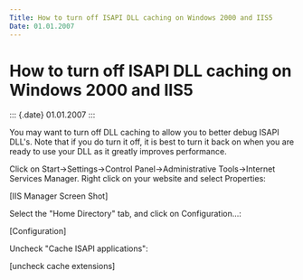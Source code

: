 ```yaml
---
Title: How to turn off ISAPI DLL caching on Windows 2000 and IIS5
Date: 01.01.2007
---
```



How to turn off ISAPI DLL caching on Windows 2000 and IIS5
==========================================================

::: {.date}
01.01.2007
:::

You may want to turn off DLL caching to allow you to better debug ISAPI
DLL\'s. Note that if you do turn it off, it is best to turn it back on
when you are ready to use your DLL as it greatly improves performance.

Click on Start-\>Settings-\>Control Panel-\>Administrative
Tools-\>Internet Services Manager. Right click on your website and
select Properties:

\[IIS Manager Screen Shot\]

Select the \"Home Directory\" tab, and click on Configuration...:

\[Configuration\]

Uncheck \"Cache ISAPI applications\":

\[uncheck cache extensions\]
